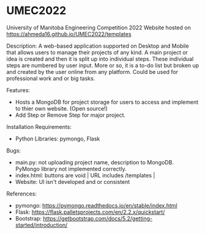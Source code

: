 # UMEC2022
University of Manitoba Engineering Competition 2022
Website hosted on https://ahmeda16.github.io/UMEC2022/templates

Description:
A web-based application supported on Desktop and Mobile that allows users to manage their projects of any kind.
A main project or idea is created and then it is split up into individual steps. These individual steps are numbered by user input.
More or so, it is a to-do list but broken up and created by the user online from any platform. Could be used for professional work and or big tasks.


Features:
- Hosts a MongoDB for project storage for users to access and implement to thier own website. (Open source!)
- Add Step or Remove Step for major project.


Installation Requirements: 
- Python Libraries: pymongo, Flask


Bugs:
- main.py: not uploading project name, description to MongoDB.
  PyMongo library not implemented correctly.
- index.html: buttons are void | URL includes /templates |
- Website: UI isn't developed and or consistent


References:
- pymongo: https://pymongo.readthedocs.io/en/stable/index.html
- Flask: https://flask.palletsprojects.com/en/2.2.x/quickstart/
- Bootstrap: https://getbootstrap.com/docs/5.2/getting-started/introduction/
